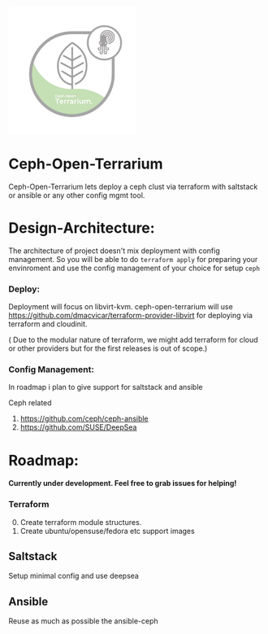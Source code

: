 <img src="Pictures/terrarium.jpg" width=250px height=250px>

# Ceph-Open-Terrarium
Ceph-Open-Terrarium lets deploy a ceph clust via terraform with saltstack or ansible or any other config mgmt tool.


# Design-Architecture:

The architecture of project doesn't mix deployment with config management.
So you will be able to do `terraform apply` for preparing your envinroment and use the config management of your choice for setup `ceph`

### Deploy:

Deployment will focus on libvirt-kvm.
ceph-open-terrarium will use https://github.com/dmacvicar/terraform-provider-libvirt  for deploying via terraform and cloudinit.

( Due to the modular nature of terraform, we might add terraform for cloud or other providers but for the first releases is out of scope.)

### Config Management:

In roadmap i plan to give support for saltstack and ansible

Ceph related
1) https://github.com/ceph/ceph-ansible
2) https://github.com/SUSE/DeepSea

# Roadmap:

#### Currently under development. Feel free to grab issues for helping! 


### Terraform

0) Create terraform module structures.
1) Create ubuntu/opensuse/fedora etc support images

## Saltstack

Setup minimal config and use deepsea

## Ansible

Reuse as much as possible the ansible-ceph

